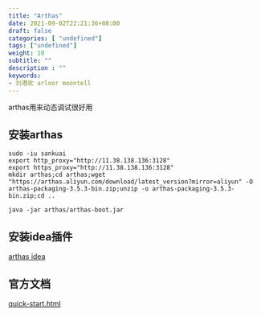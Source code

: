 ```yaml
---
title: "Arthas"
date: 2021-09-02T22:21:36+08:00
draft: false
categories: [ "undefined"]
tags: ["undefined"]
weight: 10
subtitle: ""
description : ""
keywords:
- 刘港欢 arloor moontell
---
```


arthas用来动态调试很好用
<!--more-->

## 安装arthas

```
sudo -iu sankuai
export http_proxy="http://11.38.138.136:3128"
export https_proxy="http://11.38.138.136:3128"
mkdir arthas;cd arthas;wget "https://arthas.aliyun.com/download/latest_version?mirror=aliyun" -O arthas-packaging-3.5.3-bin.zip;unzip -o arthas-packaging-3.5.3-bin.zip;cd ..

java -jar arthas/arthas-boot.jar
```

## 安装idea插件

[arthas idea](https://plugins.jetbrains.com/plugin/13581-arthas-idea)

## 官方文档

[quick-start.html](https://arthas.aliyun.com/doc/quick-start.html)
